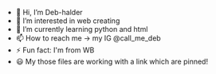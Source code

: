 - 👋 Hi, I’m Deb-halder
- 👀 I’m interested in web creating
- 🌱 I’m currently learning python and html
- 📫 How to reach me -> my IG @call_me_deb 
- ⚡ Fun fact: I'm from WB
- 😃 My those files are working with a link which are pinned!

<!---
DebDynamo/DebDynamo is a ✨ special ✨ repository because its `README.md` (this file) appears on your GitHub profile.
You can click the Preview link to take a look at your changes.
--->
